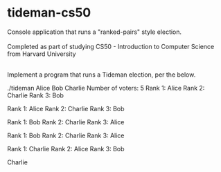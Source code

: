 # tideman-cs50
Console application that runs a "ranked-pairs" style election.<br><br>
Completed as part of studying CS50 - Introduction to Computer Science from Harvard University<br><br>


Implement a program that runs a Tideman election, per the below.<br>

./tideman Alice Bob Charlie
Number of voters: 5
Rank 1: Alice
Rank 2: Charlie
Rank 3: Bob

Rank 1: Alice
Rank 2: Charlie
Rank 3: Bob

Rank 1: Bob
Rank 2: Charlie
Rank 3: Alice

Rank 1: Bob
Rank 2: Charlie
Rank 3: Alice

Rank 1: Charlie
Rank 2: Alice
Rank 3: Bob

Charlie
